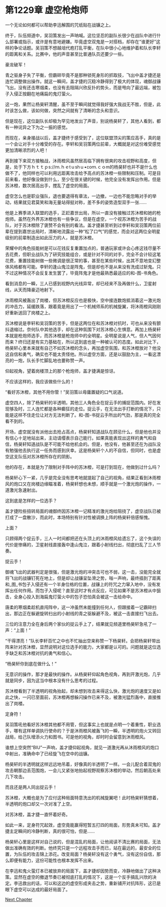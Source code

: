 # 第1229章 虚空枪炮师

一个无论如何都可以帮助李迅解围的咒纸贴在战镰之上。

终于，队伍频道中，吴羽策发出一声呐喊。这位坚忍的副队长很少在战队中进行什么部署或指示，或许是有意地避嫌。毕竟虚空双鬼是一对搭档，却存在“谁更好”这样的争论话题。吴羽策不想越俎代庖打乱平衡，在队中很小心地维护着和队长李轩的距离和关系。比赛中，他的声音甚至比普通队员还要少一些。

豪龙破军！

青之驱身子失了平衡，但霸碎毕竟不是那种锁死身形的抓取技，飞出中盖才捷还是连忙调整做出操作。就这一瞬间，盖才捷的沉稳冷静得到了极大的体现，魂御战镰飞出，没有还击寒烟柔，也没有去阻隔兴欣反扑的势头，而是甩向了最远端，被包子入侵正按翻在地痛扁的鬼灯萤火。

这一炮，果然让杨昊轩清醒，虽不至于瞬间就觉得我好强大我战无不胜，但是，此时该怎么做，该如何做，突然之间就有了清晰的念头和意识。

但是现在，这位副队长却极为罕见地发出了声音，别说杨昊轩了，其他人看到，都有一种诧异之下为之一振的感觉。

而现在，亲身接战以后，盖才捷终于感受到了，这位联盟顶尖的策应高手，真的是一个会让对手十分难受的存在。李轩和吴羽策两位前辈，大概就是对这份难受感觉更加清晰浓烈的人吧！

再到接下来双方接触战，沐雨橙风虽然居高临下拥有很爽的攻击视野和高度，但是，处于下方ｈｔｔｐs://ｍ.ｈｅtｕshｕ•coｍ.ｃｏm的杨昊轩也并不是什么也做不了，他同样也可以利用远距离攻击给予高点的苏沐橙一些限制和压制。可是目前来看，他好像没做到什么，至少在很关键的时候，他完全没有发挥出作用。但是苏沐橙，数次居高出手，搅乱了虚空的局面。

虚空怎么也是职业强队，退也要退得有章法，一边撤，一边也不能忽略对手的举动，结果就见君莫笑和海无量站得挺对称，差不多的姿势造型双手一张……

他是上赛季进入联盟的选手，正赶嘉世出局，所以一直没有接触过苏沐橙和她的枪炮师。虽然在外界苏沐橙也有一些争议，但是在虚空，一个视苏沐橙为苦手的战队，对于苏沐橙除了褒赞不会有别的看法。盖才捷甚至听到过李轩和吴羽策两位前辈在提到嘉世出局时，清晰地流露出一种“松了口气”的感觉，而会对这两位全明星级别的前辈制造出如此压力的人，就是苏沐橙。

荣耀中的角色技能树是可以花钱反复重置加点的，普通玩家或许会心疼这钱尽量不去花费，但职业战队为了研究技能组合，或是针对不同的对手，完全不会计较这笔花费，重置技能树做一些微调是很正常的事，甚至在某些时候，出其不意地变幻整体风格都有可能。李轩的逢山鬼泣是阵鬼，但是却也不是从来没有洗成过斩鬼。只不过这种情况不会反复发生罢了，毕竟阵鬼才是他最熟悉最适应的和-图-书角色。

看到消息的一瞬，三人已感到视野内光线异常，却已经来不及再做什么，卫星射线，从天而降豪迈地射下。

沐雨橙风被轰出了岗楼，但苏沐橙反应也是极快，空中接连数炮抵消着这一激光炮的冲击力，延缓跌落，跟着竟是用出了一个机械师系的机械旋翼，将沐雨橙风刚刚好重新送回了岗楼之上。

苏沐橙说是李轩和吴羽策的苦手，但是这两位在和苏沐橙对抗时，可也从来没有颤抖退缩过。奈何队中其他选手，却在这种氛围下对苏沐橙心生惧意。再加上杨昊轩本就是枪炮师选手，而苏沐橙是枪炮师中的全明星。全明星说是人气，但人气因何而来？终归还是有实力基础在，所以这到底也是一种被认可的态度。如此对比下，杨昊轩心里本来就有自己不如苏沐橙的念头，再加虚空氛围，和苏沐橙放对？他没这自信和勇气，确实也不能太责怪他。所以虚空方面，还是以鼓励为主，一看这漂亮的一炮，队长手忙脚乱地也要称赞一声。

仰起视角，望着岗楼顶上的那个枪炮师，盖才捷满是惊讶。

不应该这样的，我应该做些什么的！

“看好苏沐橙，其他不用你管！”吴羽策以毋庸置疑的口气说道。

虚空四人，除了杨昊轩的半透明，其他三人角色全在捉云手的捕捉范围内。好在发现够及时，三人连忙都是各种癫狂的走位。捉云手，在无法出手打断的情况下，只能是这样不住走位让对方无法判断了。和-图-书捉云手所出的气劲，那是真的完全看不到的。

开场，虚空就没有派他出去抢占高点，杨昊轩知道战队在顾忌什么，但是他也并没有信心十足地站出来，主动请缨表示自己能行。如果真能表现出这样的勇气和自信，杨昊轩知道战队是不可能不给他机会的。但是，他没有，他甚至还在为战队没有勉强他去执行这一任务而感到庆幸。这是杨昊轩个人的不自信，但同时，也是虚空这支队伍对苏沐橙所存在的阴影。

他的存在，本就是为了限制对手阵中的苏沐橙，可是打到现在，他做到过什么吗？

杨昊轩心下一紧，几乎是完全没有思考地就提起了自己的视角，结果正看到沐雨橙风的炮口又在岗楼边缘瞄准着，杨昊轩想也未想，顺手就是一个激光炮的操作，一道激光急速射出。

这到底是怎样的一位选手？

盖才捷险些扭转局面的魂御终因苏沐橙一记精准的激光炮给阻挠了，虚空战队已被打成了一盘散沙，而此时，本场特别有针对性被调换上阵的杨昊轩倍感惭愧。

上面？

只顾得两个捉云手，三人一时间都把还在头顶上的沐雨橙风给遗忘了，这个失误的代价是惨痛的，卫星射线直接轰中逢山鬼泣，跟着小射线扫出，彻底扫乱了三人节奏。

捉云手！

御魂飞出的武器判定是很强，但是激光炮的冲突击可也不弱，这一击，没能完全就将飞出的战镰钉死在地上，但是却让战镰呈坠滑之势，嗡一声响，最终插到了距离和_图_书包子入侵还有一个半身位格的位置，战镰上的符咒之力窜入地中，没有发挥出任何作用。而包子入侵呢？直至这时才有点反应，可见如果不是苏沐橙从中狙击，全身心投入到海扁鬼灯萤火中的包子恐怕真会被这一击给命中。

唐柔的寒烟柔趁机直闯阵中，这一冲虽然未能撞到任何人，但跟接着一记霸碎扫出，那边正在躲避旋转扫出的小射线的青之驱躲避不及，被这一击直接扫飞出去。

三位的注意力全在身后两个家伙的捉云手上了，结果就见频道里杨昊轩急吼了一声：“上面！”

“干得漂亮！”队长李轩百忙之中也不忙抽出空来称赞一下杨昊轩。会把杨昊轩带出阵来针对苏沐橙，显然说明对这位选手的能力，大家都是认可的。问题就是这位选手缺乏和苏沐橙对抗的勇气和信心。

“杨昊轩你到底在做什么！”

无意识的操作，那才是最快的操作。从杨昊轩仰起角色视角，再到开激光炮，几乎就是同步，因为这当中根本没有什么思考的过程。

苏沐橙看到了半透明的视角抬起，却未想到攻击来得这么快，激光炮的速度又是如此之快，一闪已至面前，苏沐橙再想躲闪操作已来不及，被激光猛烈轰中，直接推出了岗楼。

定身符！

吴羽策吼他看好苏沐橙其他都不用管，但这事实上也就是点明一个着重性，职业选手，哪有这样单调执行使命的？于是沐雨橙风被轰飞的一瞬，半透明的炮火又转回战局，给己队增添火力和图书。可是他的视角，却时时会留意到沐雨橙风。

谁想上空突然“BIU”一声响，盖才捷仰起视角，就见一道激光再从沐雨橙风的炮口中射出，准确命中了已经旋飞在空中的战镰。

杨昊轩的半透明就这样远远地吊着，好像真的半透明了一样。一会儿配合着双鬼的攻击朝那边丢范围炮，一会儿又紧张地抬起视野观察苏沐橙的举动，然后朝高处来几下攻击。

而且还是两人同出捉云手！

苏沐橙，大概也是为了应付这种局面特意洗出的机械旋翼吧！此时杨昊轩猜想着，半透明的炮口却又一次对准了上空。

对苏沐橙，盖才捷一直怀着好奇。

如此一来，定身符咒起效，虚空竟能赢得短暂五打四的局面，形势真未可知。盖才捷主定瞬间的冷静判断，真的很可怕，但是……

杨昊轩心里是这样对自己说的，但是混乱的局面，让他阅读不清比赛的局面，无法做出准确有效的判断。他终究只是一个远程攻击手而已，站在最远的，最安全的位置，为队伍的攻击锦上添花。改变局面？杨昊轩没有这个勇气，没有这份自信，那么即便有能力，这份可能性也根本发挥不出来。

在李迅和鬼火萤灯本已被放弃的局面下，盖才捷却因势而变，冷静地做出了这种决策。显然在虚空的撤退节奏已被彻底打乱的情况下，这是一个反手搞乱兴欣的决定。李迅救出的话，可以和这边的虚空形成夹击之势，重新铺开对抗阵形，这已是眼下虚空可以达成的最好局面了。



[Next Chapter](%E7%AC%AC1230%E7%AB%A0%20%E6%9C%80%E7%BB%88%E7%9A%84%E8%B0%A8%E6%85%8E.md)